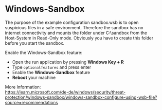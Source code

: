 # Windows-Sandbox

The purpose of the example configuration sandbox.wsb is to open suspicious files in a safe environment. Therefore the sandbox has no internet connectivity and mounts the folder under C:\sandbox from the Host-System in Read-Only mode. Obviously you have to create this folder before you start the sandbox.

Enable the Windows-Sandbox feature:  
+ Open the run application by pressing **Windows Key + R**
+ Type ```optionalfeatures``` and press enter
+ Enable the **Windows-Sandbox** feature
+ **Reboot** your machine

More Information:  
https://learn.microsoft.com/de-de/windows/security/threat-protection/windows-sandbox/windows-sandbox-configure-using-wsb-file?source=recommendations
